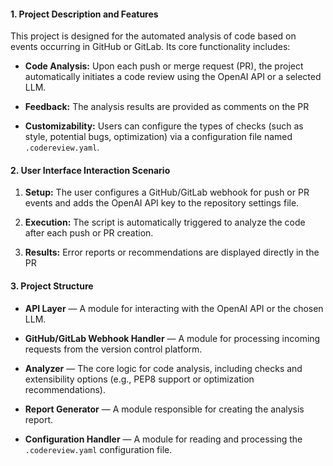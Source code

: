 #### 1. Project Description and Features

This project is designed for the automated analysis of code based on events occurring in GitHub or GitLab. Its core functionality includes:

- **Code Analysis:** Upon each push or merge request (PR), the project automatically initiates a code review using the OpenAI API or a selected LLM.

- **Feedback:** The analysis results are provided as comments on the PR

- **Customizability:** Users can configure the types of checks (such as style, potential bugs, optimization) via a configuration file named `.codereview.yaml`.

#### 2. User Interface Interaction Scenario

1. **Setup:** The user configures a GitHub/GitLab webhook for push or PR events and adds the OpenAI API key to the repository settings file.

2. **Execution:** The script is automatically triggered to analyze the code after each push or PR creation.

3. **Results:** Error reports or recommendations are displayed directly in the PR

#### 3. Project Structure

- **API Layer** — A module for interacting with the OpenAI API or the chosen LLM.

- **GitHub/GitLab Webhook Handler** — A module for processing incoming requests from the version control platform.

- **Analyzer** — The core logic for code analysis, including checks and extensibility options (e.g., PEP8 support or optimization recommendations).

- **Report Generator** — A module responsible for creating the analysis report.

- **Configuration Handler** — A module for reading and processing the `.codereview.yaml` configuration file.

